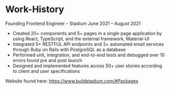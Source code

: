 # Work-History

Founding Frontend Engineer – Stadium 	June 2021 – August 2021
  - Created 20+ components and 5+ pages in a single page application by using React, TypeScript, and the external framework, Material-UI
  - Integrated 5+ RESTFUL API endpoints and 3+ automated email services through Ruby on Rails with PostgreSQL as a database
  - Performed unit, integration, and end-to-end tests and debugged over 10 errors found pre and post launch
  - Designed and implemented features across 50+ user stories according to client and user specifications

Website found here: https://www.buildstadium.com/#Packages
